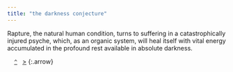 ```yaml
---
title: "the darkness conjecture"
---
```


Rapture, the natural human condition, turns to suffering in a catastrophically injured psyche, which, as an organic system, will heal itself with vital energy accumulated in the profound rest available in absolute darkness.

&nbsp;&nbsp;&nbsp;&nbsp;[`^`](../)&nbsp;&nbsp;&nbsp;[&gt;](../basics/)
{:.arrow}














